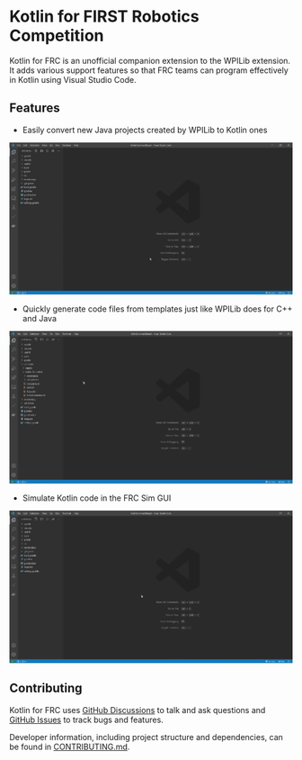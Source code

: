 # Kotlin for FIRST Robotics Competition

Kotlin for FRC is an unofficial companion extension to the WPILib extension. It adds various support features so that FRC teams can program effectively in Kotlin using Visual Studio Code.

## Features

- Easily convert new Java projects created by WPILib to Kotlin ones

![Convert Demo](https://raw.githubusercontent.com/BrenekH/kotlin-for-frc/master/images/convertDemo.gif)

- Quickly generate code files from templates just like WPILib does for C++ and Java

![New Command Demo](https://raw.githubusercontent.com/BrenekH/kotlin-for-frc/master/images/newCommandDemo.gif)

- Simulate Kotlin code in the FRC Sim GUI

![Simulate Kotlin Code Demo](https://raw.githubusercontent.com/BrenekH/kotlin-for-frc/master/images/simulateDemo.gif)

## Contributing

Kotlin for FRC uses [GitHub Discussions](https://github.com/BrenekH/kotlin-for-frc/discussions) to talk and ask questions and [GitHub Issues](https://github.com/BrenekH/kotlin-for-frc/issues) to track bugs and features.

Developer information, including project structure and dependencies, can be found in [CONTRIBUTING.md](https://github.com/BrenekH/kotlin-for-frc/blob/master/CONTRIBUTING.md).
